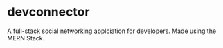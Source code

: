 # devconnector

A full-stack social networking applciation for developers.
Made using the MERN Stack.
